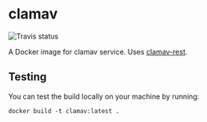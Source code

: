 # clamav

![Travis status](https://api.travis-ci.org/Opetushallitus/clamav.svg?branch=master)

A Docker image for clamav service. Uses [clamav-rest](https://github.com/Opetushallitus/clamav-rest).

## Testing

You can test the build locally on your machine by running:

    docker build -t clamav:latest .
